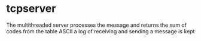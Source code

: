# tcpserver
The multithreaded server processes the message and returns the sum of codes from the table ASCII
a log of receiving and sending a message is kept 
